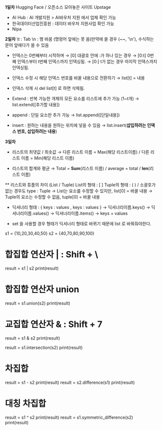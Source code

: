 
**1일차**
  Hugging Face / 오픈소스 모아놓은 사이트
  Upstage 
  * AI Hub : AI 개발지원 > AI바우처 지원 에서 업체 확인 가능
  * 한국데이터산업진흥원 : 데이터 바우처 지원사업 확인 가능
  * Nipa

**2일차**
\t : Tab 
\n : 행 바꿈 (명령어 앞에는 못 씀(만약에 쓸 경우 (~~, '\n'), 수식하는 문어 앞에다가 쓸 수 있음

* 인덱스는 0번째부터 시작하며 → [0]
  대괄호 안에 :가 하나 있는 경우
  → [0:t] 0번째 인덱스부터 t번째 인덱스까지 인덱싱됨.
  → [0:] t가 없는 경우 마지막 인덱스까지 인덱싱됨.

* 인덱스 수정 시 해당 인덱스 번호를 바꿀 내용으로 전환하기
  → list[t] = 내용
* 인덱스 삭제 시 del list[t] 로 하면 삭제됨.
* Extend : 반복 가능한 개체의 모든 요소를 리스트에 추가 가능 (1~t개)
  → list.extend([추가할 내용])
* append : 단일 요소만 추가 가능
  → list.append([단일내용])
* insert : 원하는 내용을 원하는 위치에 넣을 수 있음
  → list.insert(**삽입하려는 인덱스 번호, 삽입하려는 내용**) 

**3일차**
* 리스트의 최댓값 / 최솟값
  → 다른 리스트 이름 = Max(해당 리스트이름) / 다른 리스트 이름 = Min(해당 리스트 이름)

* 리스트의 합계와 평균
  → Total = **Sum**(리스트 이름) / average = total / **len**(리스트 이름) 

** 리스트와 튜플의 차이 (List / Tuple)
List의 형태 : [ ]
Tuple의 형태 : ( ) / 소괄호가 없는 경우도 type : Tuple 
→ List는 요소를 수정할 수 있지만, list[0] = 바꿀 내용
→ Tuple의 요소는 수정할 수 없음, tuple[0] = 바꿀 내용

* 딕셔너리 형태 : { keys : values , keys : values }
→ 딕셔너리이름.keys()
→ 딕셔너리이름.values()
→ 딕셔너리이름.items() → keys + values

* set 을 사용할 경우 형태가 딕셔너리 형태로 바뀌기 때문에 list 로 바꿔줘야한다.
  
s1 = {10,20,30,40,50}
s2 = {40,70,80,90,100}

# 합집합 연산자 | : Shift + \
result = s1 | s2
print(result)

# 합집합 연산자 union
result = s1.union(s2)
print(result)

# 교집합 연산자 & : Shift + 7
result = s1 & s2
print(result)

result = s1.intersection(s2)
print(result)

# 차집합
result = s1 - s2
print(result)
result = s2.difference(s1)
print(result)

# 대칭 차집합
result = s1 ^ s2
print(result)
result = s1.symmetric_difference(s2)
print(result)






















